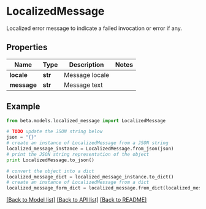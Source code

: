 # LocalizedMessage

Localized error message to indicate a failed invocation or error if any.

## Properties
Name | Type | Description | Notes
------------ | ------------- | ------------- | -------------
**locale** | **str** | Message locale | 
**message** | **str** | Message text | 

## Example

```python
from beta.models.localized_message import LocalizedMessage

# TODO update the JSON string below
json = "{}"
# create an instance of LocalizedMessage from a JSON string
localized_message_instance = LocalizedMessage.from_json(json)
# print the JSON string representation of the object
print LocalizedMessage.to_json()

# convert the object into a dict
localized_message_dict = localized_message_instance.to_dict()
# create an instance of LocalizedMessage from a dict
localized_message_form_dict = localized_message.from_dict(localized_message_dict)
```
[[Back to Model list]](../README.md#documentation-for-models) [[Back to API list]](../README.md#documentation-for-api-endpoints) [[Back to README]](../README.md)


